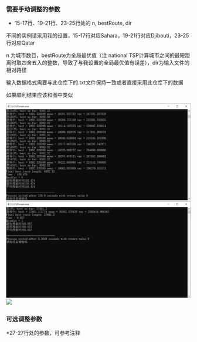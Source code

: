 ### 需要手动调整的参数

* 15-17行、19-21行、23-25行处的 n, bestRoute, dir 

不同的实例请采用我的设置，15-17行对应Sahara，19-21行对应Djibouti，23-25行对应Qatar

n 为城市数目，bestRoute为全局最优值（注 national TSP计算城市之间的最短距离时取四舍五入的整数，导致了与我设置的全局最优值有误差），dir为输入文件的相对路径

输入数据格式需要与此仓库下的.txt文件保持一致或者直接采用此仓库下的数据

如果顺利结果应该和图中类似

![](./qatar_result.png)
![](./sahara_result.png)
![](./dijbouti.png)

### 可选调整参数

*27-27行处的参数，可参考注释
